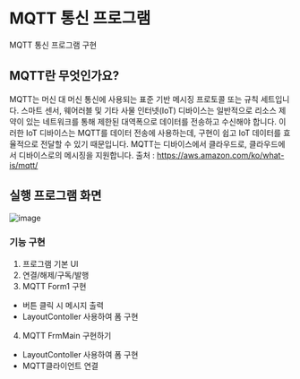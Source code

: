 # MQTT 통신 프로그램
MQTT 통신 프로그램 구현

## MQTT란 무엇인가요?
MQTT는 머신 대 머신 통신에 사용되는 표준 기반 메시징 프로토콜 또는 규칙 세트입니다. 스마트 센서, 웨어러블 및 기타 사물 인터넷(IoT) 디바이스는 일반적으로 리소스 제약이 있는 네트워크를 통해 제한된 대역폭으로 데이터를 전송하고 수신해야 합니다. 이러한 IoT 디바이스는 MQTT를 데이터 전송에 사용하는데, 구현이 쉽고 IoT 데이터를 효율적으로 전달할 수 있기 때문입니다. MQTT는 디바이스에서 클라우드로, 클라우드에서 디바이스로의 메시징을 지원합니다.
출처 : https://aws.amazon.com/ko/what-is/mqtt/

## 실행 프로그램 화면
![image](https://github.com/HYEJJJJJ/mqtt/assets/122515375/b3f52e30-b3ed-4d8c-b64a-832353e73b86)

### 기능 구현
1. 프로그램 기본 UI 
2. 연결/해제/구독/발행
3. MQTT Form1 구현
- 버튼 클릭 시 메시지 출력
- LayoutContoller 사용하여 폼 구현
4. MQTT FrmMain 구현하기
- LayoutContoller 사용하여 폼 구현
 - MQTT클라이언트 연결
